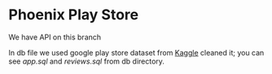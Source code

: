 # Phoenix Play Store
We have API on this branch

In db file we used google play store dataset from [Kaggle](https://www.kaggle.com/lava18/google-play-store-apps) cleaned it;
you can see *app.sql* and *reviews.sql* from db directory.
